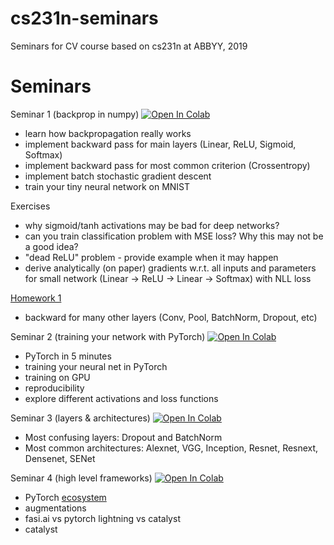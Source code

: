 # cs231n-seminars
Seminars for CV course based on cs231n at ABBYY, 2019

# Seminars
Seminar 1 (backprop in numpy) [![Open In Colab](https://colab.research.google.com/assets/colab-badge.svg)](https://colab.research.google.com/github/andreyzharkov/cs231n-seminars/blob/master/week1-backprop/backprop.ipynb)
- learn how backpropagation really works
- implement backward pass for main layers (Linear, ReLU, Sigmoid, Softmax)
- implement backward pass for most common criterion (Crossentropy)
- implement batch stochastic gradient descent
- train your tiny neural network on MNIST

Exercises
- why sigmoid/tanh activations may be bad for deep networks?
- can you train classification problem with MSE loss? Why this may not be a good idea?
- "dead ReLU" problem - provide example when it may happen
- derive analytically (on paper) gradients w.r.t. all inputs and parameters for small network (Linear -> ReLU -> Linear -> Softmax) with NLL loss

[Homework 1](https://github.com/yandexdataschool/Practical_DL/tree/spring2019/homework01)
- backward for many other layers (Conv, Pool, BatchNorm, Dropout, etc)

Seminar 2 (training your network with PyTorch) [![Open In Colab](https://colab.research.google.com/assets/colab-badge.svg)](https://colab.research.google.com/github/andreyzharkov/cs231n-seminars/blob/master/week2-pytorch_and_image_classification/image%20classification.ipynb)
- PyTorch in 5 minutes
- training your neural net in PyTorch
- training on GPU
- reproducibility
- explore different activations and loss functions

Seminar 3 (layers & architectures) [![Open In Colab](https://colab.research.google.com/assets/colab-badge.svg)](https://colab.research.google.com/github/andreyzharkov/cs231n-seminars/blob/master/week3-layers-and_architectures/Layers%20%26%20Architectures.ipynb)
- Most confusing layers: Dropout and BatchNorm
- Most common architectures: Alexnet, VGG, Inception, Resnet, Resnext, Densenet, SENet

Seminar 4 (high level frameworks) [![Open In Colab](https://colab.research.google.com/assets/colab-badge.svg)](https://colab.research.google.com/github/andreyzharkov/cs231n-seminars/blob/master/week4-frameworks/???.ipynb)
- PyTorch [ecosystem](https://pytorch.org/ecosystem/)
- augmentations
- fasi.ai vs pytorch lightning vs catalyst
- catalyst
